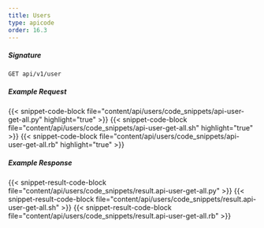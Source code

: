 ```yaml
---
title: Users
type: apicode
order: 16.3
---
```


##### Signature
`GET api/v1/user`
##### Example Request
{{< snippet-code-block file="content/api/users/code_snippets/api-user-get-all.py" highlight="true" >}}
{{< snippet-code-block file="content/api/users/code_snippets/api-user-get-all.sh" highlight="true" >}}
{{< snippet-code-block file="content/api/users/code_snippets/api-user-get-all.rb" highlight="true" >}}
##### Example Response
{{< snippet-result-code-block file="content/api/users/code_snippets/result.api-user-get-all.py" >}}
{{< snippet-result-code-block file="content/api/users/code_snippets/result.api-user-get-all.sh" >}}
{{< snippet-result-code-block file="content/api/users/code_snippets/result.api-user-get-all.rb" >}}